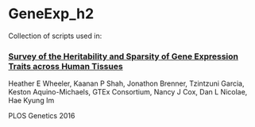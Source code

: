 # GeneExp_h2
Collection of scripts used in:

### <a href="http://journals.plos.org/plosgenetics/article?id=10.1371/journal.pgen.1006423">Survey of the Heritability and Sparsity of Gene Expression Traits across Human Tissues</a>

Heather E Wheeler, Kaanan P Shah, Jonathon Brenner, Tzintzuni Garcia, Keston Aquino-Michaels, GTEx Consortium, Nancy J Cox, Dan L Nicolae, Hae Kyung Im

PLOS Genetics 2016

